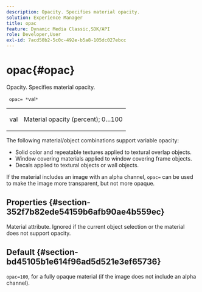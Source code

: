 ```yaml
---
description: Opacity. Specifies material opacity.
solution: Experience Manager
title: opac
feature: Dynamic Media Classic,SDK/API
role: Developer,User
exl-id: 7acd50b2-5c0c-492e-b5a8-105dc027ebcc
---
```

# opac{#opac}

Opacity. Specifies material opacity.

 ` opac= *`val`*`

<table id="simpletable_6AB8CD75F526469FBC9FEAE049792EF2"> 
 <tr class="strow"> 
  <td class="stentry"> <p> <span class="varname"> val </span> </p> </td> 
  <td class="stentry"> <p>Material opacity (percent); 0…100 </p> </td> 
 </tr> 
</table>

The following material/object combinations support variable opacity:

* Solid color and repeatable textures applied to textural overlap objects. 
* Window covering materials applied to window covering frame objects. 
* Decals applied to textural objects or wall objects.

If the material includes an image with an alpha channel, `opac=` can be used to make the image more transparent, but not more opaque.

## Properties {#section-352f7b82ede54159b6afb90ae4b559ec}

Material attribute. Ignored if the current object selection or the material does not support opacity.

## Default {#section-bd45105b1e614f96ad5d521e3ef65736}

`opac=100`, for a fully opaque material (if the image does not include an alpha channel).

